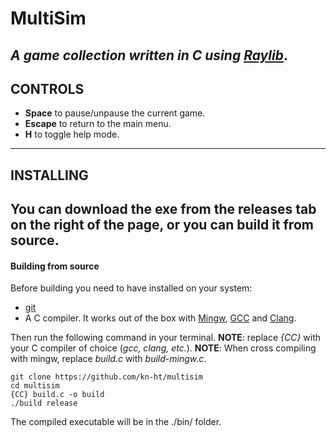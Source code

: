 # MultiSim
*A game collection written in C using [Raylib](https://raylib.com)*.
---

## CONTROLS
- **Space** to pause/unpause the current game.
- **Escape** to return to the main menu.
- **H** to toggle help mode.
---
## INSTALLING
You can download the exe from the releases tab on the right of the page,
or you can **build it from source**.
---
#### Building from source
Before building you need to have installed on your system:
- [git](https://git-scm.com/book/en/v2/Getting-Started-The-Command-Line)
- A C compiler. It works out of the box with [Mingw](https://www.mingw-w64.org/), [GCC](https://gcc.gnu.org/) and [Clang](https://clang.llvm.org/).

Then run the following command in your terminal.
**NOTE**: replace *{CC}* with your C compiler of choice (*gcc, clang, etc.*).
**NOTE**: When cross compiling with mingw, replace _build.c_ with _build-mingw.c_.
```
git clone https://github.com/kn-ht/multisim
cd multisim
{CC} build.c -o build
./build release
```

The compiled executable will be in the ./bin/ folder.
